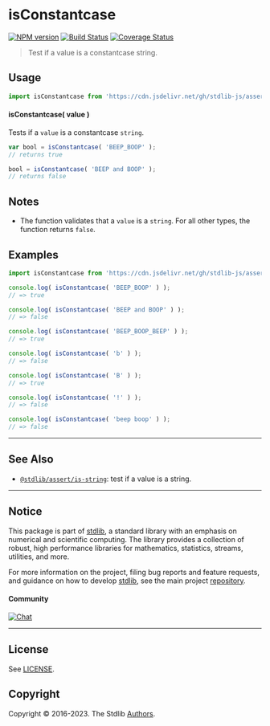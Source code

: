 <!--

@license Apache-2.0

Copyright (c) 2022 The Stdlib Authors.

Licensed under the Apache License, Version 2.0 (the "License");
you may not use this file except in compliance with the License.
You may obtain a copy of the License at

   http://www.apache.org/licenses/LICENSE-2.0

Unless required by applicable law or agreed to in writing, software
distributed under the License is distributed on an "AS IS" BASIS,
WITHOUT WARRANTIES OR CONDITIONS OF ANY KIND, either express or implied.
See the License for the specific language governing permissions and
limitations under the License.

-->

# isConstantcase

[![NPM version][npm-image]][npm-url] [![Build Status][test-image]][test-url] [![Coverage Status][coverage-image]][coverage-url] <!-- [![dependencies][dependencies-image]][dependencies-url] -->

> Test if a value is a constantcase string.



<section class="usage">

## Usage

```javascript
import isConstantcase from 'https://cdn.jsdelivr.net/gh/stdlib-js/assert-is-constantcase@deno/mod.js';
```

#### isConstantcase( value )

Tests if a `value` is a constantcase `string`.

```javascript
var bool = isConstantcase( 'BEEP_BOOP' );
// returns true

bool = isConstantcase( 'BEEP and BOOP' );
// returns false
```

</section>

<!-- /.usage -->

<section class="notes">

## Notes

-   The function validates that a `value` is a `string`. For all other types, the function returns `false`.

</section>

<!-- /.notes -->

<section class="examples">

## Examples

<!-- eslint no-undef: "error" -->

```javascript
import isConstantcase from 'https://cdn.jsdelivr.net/gh/stdlib-js/assert-is-constantcase@deno/mod.js';

console.log( isConstantcase( 'BEEP_BOOP' ) );
// => true

console.log( isConstantcase( 'BEEP and BOOP' ) );
// => false

console.log( isConstantcase( 'BEEP_BOOP_BEEP' ) );
// => true

console.log( isConstantcase( 'b' ) );
// => false

console.log( isConstantcase( 'B' ) );
// => true

console.log( isConstantcase( '!' ) );
// => false

console.log( isConstantcase( 'beep boop' ) );
// => false

```

</section>

<!-- /.examples -->



<!-- Section for related `stdlib` packages. Do not manually edit this section, as it is automatically populated. -->

<section class="related">

* * *

## See Also

-   <span class="package-name">[`@stdlib/assert/is-string`][@stdlib/assert/is-string]</span><span class="delimiter">: </span><span class="description">test if a value is a string.</span>

</section>

<!-- /.related -->

<!-- Section for all links. Make sure to keep an empty line after the `section` element and another before the `/section` close. -->


<section class="main-repo" >

* * *

## Notice

This package is part of [stdlib][stdlib], a standard library with an emphasis on numerical and scientific computing. The library provides a collection of robust, high performance libraries for mathematics, statistics, streams, utilities, and more.

For more information on the project, filing bug reports and feature requests, and guidance on how to develop [stdlib][stdlib], see the main project [repository][stdlib].

#### Community

[![Chat][chat-image]][chat-url]

---

## License

See [LICENSE][stdlib-license].


## Copyright

Copyright &copy; 2016-2023. The Stdlib [Authors][stdlib-authors].

</section>

<!-- /.stdlib -->

<!-- Section for all links. Make sure to keep an empty line after the `section` element and another before the `/section` close. -->

<section class="links">

[npm-image]: http://img.shields.io/npm/v/@stdlib/assert-is-constantcase.svg
[npm-url]: https://npmjs.org/package/@stdlib/assert-is-constantcase

[test-image]: https://github.com/stdlib-js/assert-is-constantcase/actions/workflows/test.yml/badge.svg?branch=main
[test-url]: https://github.com/stdlib-js/assert-is-constantcase/actions/workflows/test.yml?query=branch:main

[coverage-image]: https://img.shields.io/codecov/c/github/stdlib-js/assert-is-constantcase/main.svg
[coverage-url]: https://codecov.io/github/stdlib-js/assert-is-constantcase?branch=main

<!--

[dependencies-image]: https://img.shields.io/david/stdlib-js/assert-is-constantcase.svg
[dependencies-url]: https://david-dm.org/stdlib-js/assert-is-constantcase/main

-->

[chat-image]: https://img.shields.io/gitter/room/stdlib-js/stdlib.svg
[chat-url]: https://gitter.im/stdlib-js/stdlib/

[stdlib]: https://github.com/stdlib-js/stdlib

[stdlib-authors]: https://github.com/stdlib-js/stdlib/graphs/contributors

[umd]: https://github.com/umdjs/umd
[es-module]: https://developer.mozilla.org/en-US/docs/Web/JavaScript/Guide/Modules

[deno-url]: https://github.com/stdlib-js/assert-is-constantcase/tree/deno
[umd-url]: https://github.com/stdlib-js/assert-is-constantcase/tree/umd
[esm-url]: https://github.com/stdlib-js/assert-is-constantcase/tree/esm
[branches-url]: https://github.com/stdlib-js/assert-is-constantcase/blob/main/branches.md

[stdlib-license]: https://raw.githubusercontent.com/stdlib-js/assert-is-constantcase/main/LICENSE

[standard-streams]: https://en.wikipedia.org/wiki/Standard_streams

[mdn-regexp]: https://developer.mozilla.org/en-US/docs/Web/JavaScript/Guide/Regular_Expressions

<!-- <related-links> -->

[@stdlib/assert/is-string]: https://github.com/stdlib-js/assert-is-string/tree/deno

<!-- </related-links> -->

</section>

<!-- /.links -->
